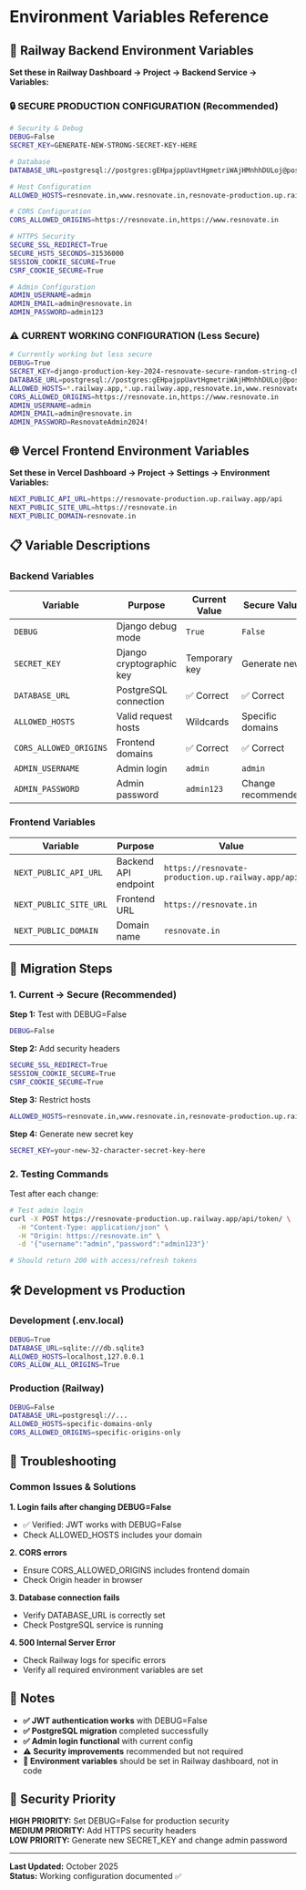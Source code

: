 # Environment Variables Reference

## 🚀 Railway Backend Environment Variables

**Set these in Railway Dashboard → Project → Backend Service → Variables:**

### 🔒 **SECURE PRODUCTION CONFIGURATION** (Recommended)

```bash
# Security & Debug
DEBUG=False
SECRET_KEY=GENERATE-NEW-STRONG-SECRET-KEY-HERE

# Database
DATABASE_URL=postgresql://postgres:gEHpajppUavtHgmetriWAjHMnhhDULoj@postgres.railway.internal:5432/railway

# Host Configuration
ALLOWED_HOSTS=resnovate.in,www.resnovate.in,resnovate-production.up.railway.app

# CORS Configuration
CORS_ALLOWED_ORIGINS=https://resnovate.in,https://www.resnovate.in

# HTTPS Security
SECURE_SSL_REDIRECT=True
SECURE_HSTS_SECONDS=31536000
SESSION_COOKIE_SECURE=True
CSRF_COOKIE_SECURE=True

# Admin Configuration
ADMIN_USERNAME=admin
ADMIN_EMAIL=admin@resnovate.in  
ADMIN_PASSWORD=admin123
```

### ⚠️ **CURRENT WORKING CONFIGURATION** (Less Secure)

```bash
# Currently working but less secure
DEBUG=True
SECRET_KEY=django-production-key-2024-resnovate-secure-random-string-change-this-in-real-production
DATABASE_URL=postgresql://postgres:gEHpajppUavtHgmetriWAjHMnhhDULoj@postgres.railway.internal:5432/railway
ALLOWED_HOSTS=*.railway.app,*.up.railway.app,resnovate.in,www.resnovate.in,resnovate-production.up.railway.app
CORS_ALLOWED_ORIGINS=https://resnovate.in,https://www.resnovate.in
ADMIN_USERNAME=admin
ADMIN_EMAIL=admin@resnovate.in
ADMIN_PASSWORD=ResnovateAdmin2024!
```

## 🌐 Vercel Frontend Environment Variables

**Set these in Vercel Dashboard → Project → Settings → Environment Variables:**

```bash
NEXT_PUBLIC_API_URL=https://resnovate-production.up.railway.app/api
NEXT_PUBLIC_SITE_URL=https://resnovate.in
NEXT_PUBLIC_DOMAIN=resnovate.in
```

## 📋 Variable Descriptions

### Backend Variables

| Variable | Purpose | Current Value | Secure Value |
|----------|---------|---------------|--------------|
| `DEBUG` | Django debug mode | `True` | `False` |
| `SECRET_KEY` | Django cryptographic key | Temporary key | Generate new |
| `DATABASE_URL` | PostgreSQL connection | ✅ Correct | ✅ Correct |
| `ALLOWED_HOSTS` | Valid request hosts | Wildcards | Specific domains |
| `CORS_ALLOWED_ORIGINS` | Frontend domains | ✅ Correct | ✅ Correct |
| `ADMIN_USERNAME` | Admin login | `admin` | `admin` |
| `ADMIN_PASSWORD` | Admin password | `admin123` | Change recommended |

### Frontend Variables

| Variable | Purpose | Value |
|----------|---------|-------|
| `NEXT_PUBLIC_API_URL` | Backend API endpoint | `https://resnovate-production.up.railway.app/api` |
| `NEXT_PUBLIC_SITE_URL` | Frontend URL | `https://resnovate.in` |
| `NEXT_PUBLIC_DOMAIN` | Domain name | `resnovate.in` |

## 🔄 Migration Steps

### 1. **Current → Secure (Recommended)**

**Step 1:** Test with DEBUG=False
```bash
DEBUG=False
```

**Step 2:** Add security headers
```bash
SECURE_SSL_REDIRECT=True
SESSION_COOKIE_SECURE=True
CSRF_COOKIE_SECURE=True
```

**Step 3:** Restrict hosts
```bash
ALLOWED_HOSTS=resnovate.in,www.resnovate.in,resnovate-production.up.railway.app
```

**Step 4:** Generate new secret key
```bash
SECRET_KEY=your-new-32-character-secret-key-here
```

### 2. **Testing Commands**

Test after each change:
```bash
# Test admin login
curl -X POST https://resnovate-production.up.railway.app/api/token/ \
  -H "Content-Type: application/json" \
  -H "Origin: https://resnovate.in" \
  -d '{"username":"admin","password":"admin123"}'

# Should return 200 with access/refresh tokens
```

## 🛠️ Development vs Production

### Development (.env.local)
```bash
DEBUG=True
DATABASE_URL=sqlite:///db.sqlite3
ALLOWED_HOSTS=localhost,127.0.0.1
CORS_ALLOW_ALL_ORIGINS=True
```

### Production (Railway)
```bash
DEBUG=False
DATABASE_URL=postgresql://...
ALLOWED_HOSTS=specific-domains-only
CORS_ALLOWED_ORIGINS=specific-origins-only
```

## 🔧 Troubleshooting

### Common Issues & Solutions

**1. Login fails after changing DEBUG=False**
- ✅ Verified: JWT works with DEBUG=False
- Check ALLOWED_HOSTS includes your domain

**2. CORS errors**
- Ensure CORS_ALLOWED_ORIGINS includes frontend domain
- Check Origin header in browser

**3. Database connection fails**
- Verify DATABASE_URL is correctly set
- Check PostgreSQL service is running

**4. 500 Internal Server Error**
- Check Railway logs for specific errors
- Verify all required environment variables are set

## 📝 Notes

- **✅ JWT authentication works** with DEBUG=False
- **✅ PostgreSQL migration** completed successfully  
- **✅ Admin login functional** with current config
- **⚠️ Security improvements** recommended but not required
- **🔄 Environment variables** should be set in Railway dashboard, not in code

## 🚨 Security Priority

**HIGH PRIORITY:** Set DEBUG=False for production security  
**MEDIUM PRIORITY:** Add HTTPS security headers  
**LOW PRIORITY:** Generate new SECRET_KEY and change admin password

---

**Last Updated:** October 2025  
**Status:** Working configuration documented ✅